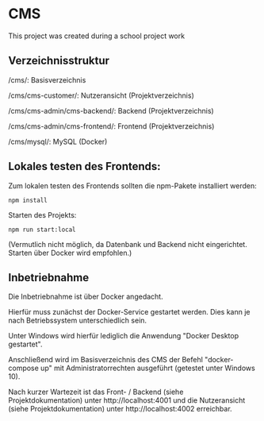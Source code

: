 # CMS

This project was created during a school project work

## Verzeichnisstruktur

/cms/: Basisverzeichnis

/cms/cms-customer/: Nutzeransicht (Projektverzeichnis)

/cms/cms-admin/cms-backend/: Backend (Projektverzeichnis)

/cms/cms-admin/cms-frontend/: Frontend (Projektverzeichnis)

/cms/mysql/: MySQL (Docker)

## Lokales testen des Frontends:

Zum lokalen testen des Frontends sollten die npm-Pakete installiert werden:

```
npm install
```

Starten des Projekts:

```
npm run start:local
```
(Vermutlich nicht möglich, da Datenbank und Backend nicht eingerichtet. Starten über Docker wird empfohlen.)

## Inbetriebnahme

Die Inbetriebnahme ist über Docker angedacht.

Hierfür muss zunächst der Docker-Service gestartet werden. Dies kann je nach Betriebssystem unterschiedlich sein.

Unter Windows wird hierfür lediglich die Anwendung "Docker Desktop gestartet".

Anschließend wird im Basisverzeichnis des CMS der Befehl "docker-compose up" mit Administratorrechten ausgeführt (getestet unter Windows 10).

Nach kurzer Wartezeit ist das Front- / Backend (siehe Projektdokumentation) unter http://localhost:4001 und die
Nutzeransicht (siehe Projektdokumentation) unter http://localhost:4002 erreichbar.

